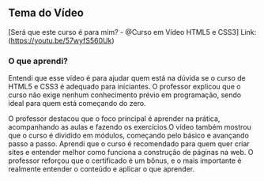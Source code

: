 ## Tema do Vídeo

[Será que este curso é para mim? - @Curso em Vídeo HTML5 e CSS3]
Link:(https://youtu.be/57wyfS560Uk)

### O que aprendi?

 Entendi que esse vídeo é para ajudar quem está na dúvida se o curso de HTML5 e CSS3 é adequado para iniciantes.
O professor explicou que o curso não exige nenhum conhecimento prévio em programação, sendo ideal para quem está começando do zero.

O professor destacou que o foco principal é aprender na prática, acompanhando as aulas e fazendo os exercícios.O vídeo também mostrou que o curso é dividido em módulos, começando pelo básico e avançando passo a passo.
Aprendi que o curso é recomendado para quem quer criar sites e entender melhor como funciona a construção de páginas na web.
O professor reforçou que o certificado é um bônus, e o mais importante é realmente entender o conteúdo e aplicar o que aprender.



